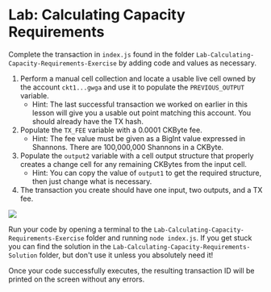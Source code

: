 # Lab: Calculating Capacity Requirements

Complete the transaction in `index.js` found in the folder `Lab-Calculating-Capacity-Requirements-Exercise` by adding code and values as necessary.&#x20;

1. Perform a manual cell collection and locate a usable live cell owned by the account `ckt1...gwga` and use it to populate the `PREVIOUS_OUTPUT` variable.
   * Hint: The last successful transaction we worked on earlier in this lesson will give you a usable out point matching this account. You should already have the TX hash.
2. &#x20;Populate the `TX_FEE` variable with a 0.0001 CKByte fee.
   * Hint: The fee value must be given as a BigInt value expressed in Shannons. There are 100,000,000 Shannons in a CKByte.
3. Populate the `output2` variable with a cell output structure that properly creates a change cell for any remaining CKBytes from the input cell.
   * Hint: You can copy the value of `output1` to get the required structure, then just change what is necessary.
4. The transaction you create should have one input, two outputs, and a TX fee.

![](../.gitbook/assets/lab-exercise-transaction.png)

Run your code by opening a terminal to the `Lab-Calculating-Capacity-Requirements-Exercise` folder and running `node index.js`. If you get stuck you can find the solution in the `Lab-Calculating-Capacity-Requirements-Solution` folder, but don't use it unless you absolutely need it!

Once your code successfully executes, the resulting transaction ID will be printed on the screen without any errors.
